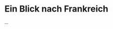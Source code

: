 <!--
author: Dennis Ried
email: dennis.ried@musikwiss.uni-halle.de
version: 1.0.0
language: de
narrator: Deutsch Female
comment: Ein Blick nach Frankreich (Sitzung 7)
import: https://gitlab.informatik.uni-halle.de/muwi/vl-mugesch-i/-/raw/main/config.md
        https://raw.githubusercontent.com/LiaTemplates/citations/main/README.md

link: ../style.css
-->

# Ein Blick nach Frankreich

...
